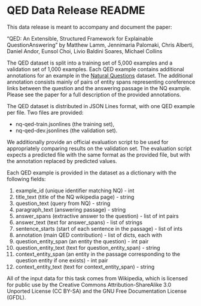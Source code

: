 # QED Data Release README

This data release is meant to accompany and document the paper:

“QED: An Extensible, Structured Framework for Explainable QuestionAnswering”
by Matthew Lamm, Jennimaria Palomaki, Chris Alberti, Daniel Andor, Eunsol Choi, Livio Baldini Soares, Michael Collins

The QED dataset is split into a training set of 5,000 examples and a validation set of 1,000 examples. Each QED example contains additional annotations for an example in the [Natural Questions](https://ai.google.com/research/NaturalQuestions) dataset. The additional annotation consists mainly of pairs of entity spans representing coreference links between the question and the answering passage in the NQ example. Please see the paper for a full description of the provided annotations.

The QED dataset is distributed in JSON Lines format, with one QED example per file. Two files are provided:
* nq-qed-train.jsonlines (the training set),
* nq-qed-dev.jsonlines (the validation set).

We additionally provide an official evaluation script to be used for appropriately comparing results on the validation set. The evaluation script expects a predicted file with the same format as the provided file, but with the annotation replaced by predicted values.

Each QED example is provided in the dataset as a dictionary with the following fields:
1. example_id (unique identifier matching NQ) - int
1. title_text (title of the NQ wikipedia page) - string
1. question_text (query from NQ) - string
1. paragraph_text (answering passage) - string
1. answer_spans (extractive answer to the question) - list of int pairs
1. answer_text (text for answer_spans) - list of strings
1. sentence_starts (start of each sentence in the passage) - list of ints
1. annotation (main QED contribution) - list of dicts, each with
1. question_entity_span (an entity the question) - int pair
1. question_entity_text (text for question_entity_span) - string
1. context_entity_span (an entity in the passage corresponding to the question entity if one exists) - int pair
1. context_entity_text (text for context_entity_span) - string

All of the input data for this task comes from Wikipedia, which is licensed for public use by the Creative Commons Attribution-ShareAlike 3.0 Unported License (CC BY-SA) and the GNU Free Documentation License (GFDL).
